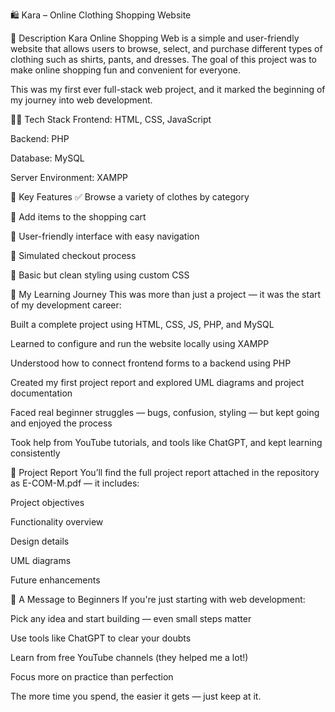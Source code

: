 🛍️ Kara – Online Clothing Shopping Website


📄 Description 
Kara Online Shopping Web is a simple and user-friendly website that allows users to browse, select, and purchase different types of clothing such as shirts, pants, and dresses. The goal of this project was to make online shopping fun and convenient for everyone.

This was my first ever full-stack web project, and it marked the beginning of my journey into web development.



🧑‍💻 Tech Stack
Frontend: HTML, CSS, JavaScript

Backend: PHP

Database: MySQL

Server Environment: XAMPP



🌟 Key Features
✅ Browse a variety of clothes by category

🛒 Add items to the shopping cart

👤 User-friendly interface with easy navigation

💸 Simulated checkout process

🎨 Basic but clean styling using custom CSS



📘 My Learning Journey
This was more than just a project — it was the start of my development career:

Built a complete project using HTML, CSS, JS, PHP, and MySQL

Learned to configure and run the website locally using XAMPP

Understood how to connect frontend forms to a backend using PHP

Created my first project report and explored UML diagrams and project documentation

Faced real beginner struggles — bugs, confusion, styling — but kept going and enjoyed the process

Took help from YouTube tutorials, and tools like ChatGPT, and kept learning consistently

📎 Project Report
You’ll find the full project report attached in the repository as E-COM-M.pdf — it includes:

Project objectives

Functionality overview

Design details

UML diagrams

Future enhancements



🙌 A Message to Beginners
If you're just starting with web development:

Pick any idea and start building — even small steps matter

Use tools like ChatGPT to clear your doubts

Learn from free YouTube channels (they helped me a lot!)

Focus more on practice than perfection

The more time you spend, the easier it gets — just keep at it.

